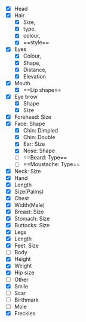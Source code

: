 - [x]  Head
  - [x] Hair
    - [x]  Size, 
    - [x]  type, 
    - [x]  colour, 
    - [x]  ==style==
  - [x] Eyes
    - [x]  Colour, 
    - [x]  Shape, 
    - [x]  Distance, 
    - [x]  Elevation
  - [x] Mouth
    - [x]  ==Lip shape==
  - [x] Eye brow
    - [x] Shape
    - [x] Size
  - [x] Forehead: Size
- [x] Face: Shape
  - [x] Chin: Dimpled
  - [x] Chin: Double
  - [x] Ear: Size
  - [x] Nose: Shape
  - [ ] ==Beard: Type==
  - [ ] ==Moustache: Type==
- [x]  Neck: Size
- [x]  Hand
  - [x]  Length
  - [x]  Size(Palms)
- [x]  Chest
  - [x]  Width(Male)
  - [x]  Breast: Size
- [x]  Stomach: Size
- [x]  Buttocks: Size
- [x]  Legs
  - [x]  Length
  - [x]  Feet: Size
- [ ]  Body
  - [x]  Height
  - [x]  Weight
  - [x]  Hip size
- [ ]  Other
  - [x]  Smile
  - [ ]  Scar
  - [ ]  Birthmark
  - [ ]  Mole
  - [x]  Freckles